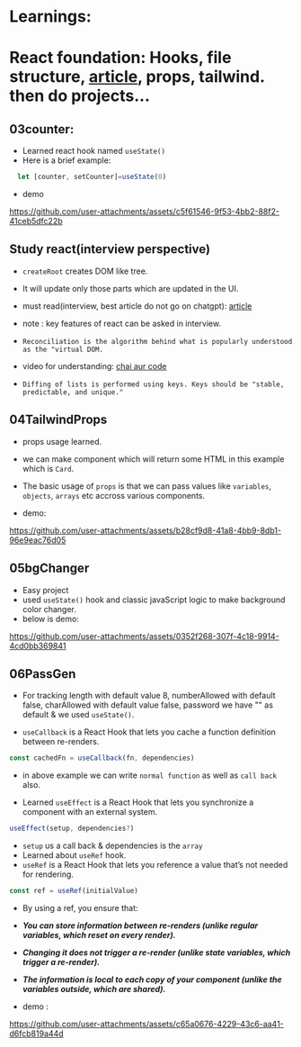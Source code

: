 # Learnings:
# React foundation: Hooks, file structure, [article](https://github.com/acdlite/react-fiber-architecture), props, tailwind. then do projects...
## 03counter:

- Learned react hook named `useState()`
- Here is a brief example:

```javascript
  let [counter, setCounter]=useState(0)
```
* demo

https://github.com/user-attachments/assets/c5f61546-9f53-4bb2-88f2-41ceb5dfc22b

## Study react(interview perspective)

- `createRoot` creates DOM like tree.
- It will update only those parts which are updated in the UI.

- must read(interview, best article do not go on chatgpt): [article](https://github.com/acdlite/react-fiber-architecture)
- note : key features of react can be asked in interview.
- `Reconciliation is the algorithm behind what is popularly understood as the "virtual DOM.`
- video for understanding: [chai aur code](https://youtu.be/MPCVGFvgVEQ?si=1P3xd_db7cMzFfhB)
- `Diffing of lists is performed using keys. Keys should be "stable, predictable, and unique."`

## 04TailwindProps

- props usage learned.
- we can make component which will return some HTML in this example which is `Card`. 
- The basic usage of `props` is that we can pass values like `variables`, `objects`, `arrays` etc accross
various components.

- demo:

https://github.com/user-attachments/assets/b28cf9d8-41a8-4bb9-8db1-96e9eac76d05

## 05bgChanger

- Easy project 
- used `useState()` hook and classic javaScript logic to make background color changer.
- below is demo:

https://github.com/user-attachments/assets/0352f268-307f-4c18-9914-4cd0bb369841

## 06PassGen

- For tracking length with default value 8, numberAllowed with default false, charAllowed with default value false, password we have "" as default & we used `useState()`.

- `useCallback` is a React Hook that lets you cache a function definition between re-renders.

```javaScript 
const cachedFn = useCallback(fn, dependencies)
```
- in above example we can write `normal function` as well as `call back` also.

- Learned `useEffect` is a React Hook that lets you synchronize a component with an external system.

```javaScript
useEffect(setup, dependencies?)
```
- `setup` us a call back & dependencies is the `array`
- Learned about `useRef` hook.
- `useRef` is a React Hook that lets you reference a value that’s not needed for rendering.

```javaScript
const ref = useRef(initialValue)
```
- By using a ref, you ensure that:

- ***You can store information between re-renders (unlike regular variables, which reset on every render).***
- ***Changing it does not trigger a re-render (unlike state variables, which trigger a re-render).***
- ***The information is local to each copy of your component (unlike the variables outside, which are shared).***

- demo : 

https://github.com/user-attachments/assets/c65a0676-4229-43c6-aa41-d6fcb819a44d